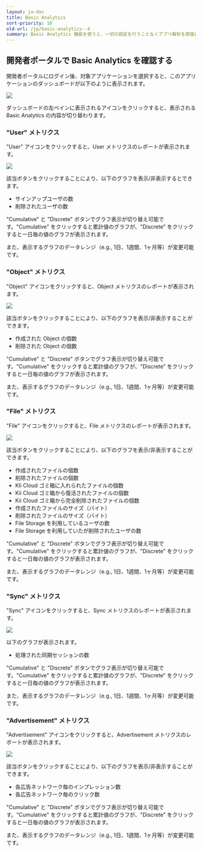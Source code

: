 ```yaml
---
layout: ja-doc
title: Basic Analytics
sort-priority: 10
old-url: /jp/basic-analytics--4
summary: Basic Analytics 機能を使うと、一切の設定を行うことなくアプリ解析を即座に行うことができます。全ての解析結果は自動的に集計され、開発者ポータル上にて確認することができます。
---
```

## 開発者ポータルで Basic Analytics を確認する

開発者ポータルにログイン後、対象アプリケーションを選択すると、このアプリケーションのダッシュボードが以下のように表示されます。

![](01.png)

ダッシュボードの左ペインに表示されるアイコンをクリックすると、表示される Basic Analytics の内容が切り替わります。

### "User" メトリクス

"User" アイコンをクリックすると、User メトリクスのレポートが表示されます。

![](02.png)

該当ボタンをクリックすることにより、以下のグラフを表示/非表示するとできます。

* サインアップユーザの数
* 削除されたユーザの数

"Cumulative" と "Discrete" ボタンでグラフ表示が切り替え可能です。"Cumulative" をクリックすると累計値のグラフが、"Discrete" をクリックすると一日毎の値のグラフが表示されます。

また、表示するグラフのデータレンジ（e.g., 1日、1週間、1ヶ月等）が変更可能です。

### "Object" メトリクス

"Object" アイコンをクリックすると、Object メトリクスのレポートが表示されます。

![](03.png)

該当ボタンをクリックすることにより、以下のグラフを表示/非表示することができます。

* 作成された Object の個数
* 削除された Object の個数

"Cumulative" と "Discrete" ボタンでグラフ表示が切り替え可能です。"Cumulative" をクリックすると累計値のグラフが、"Discrete" をクリックすると一日毎の値のグラフが表示されます。

また、表示するグラフのデータレンジ（e.g., 1日、1週間、1ヶ月等）が変更可能です。

### "File" メトリクス

"File" アイコンをクリックすると、File メトリクスのレポートが表示されます。

![](04.png)

該当ボタンをクリックすることにより、以下のグラフを表示/非表示することができます。

* 作成されたファイルの個数
* 削除されたファイルの個数
* KIi Cloud ゴミ箱に入れられたファイルの個数
* Kii Cloud ゴミ箱から復活されたファイルの個数
* Kii Cloud ゴミ箱から完全削除されたファイルの個数
* 作成されたファイルのサイズ（バイト）
* 削除されたファイルのサイズ（バイト）
* File Storage を利用しているユーザの数
* File Storage を利用していたが削除されたユーザの数

"Cumulative" と "Discrete" ボタンでグラフ表示が切り替え可能です。"Cumulative" をクリックすると累計値のグラフが、"Discrete" をクリックすると一日毎の値のグラフが表示されます。

また、表示するグラフのデータレンジ（e.g., 1日、1週間、1ヶ月等）が変更可能です。

### "Sync" メトリクス

"Sync" アイコンをクリックすると、Sync メトリクスのレポートが表示されます。

![](05.png)

以下のグラフが表示されます。

* 処理された同期セッションの数

"Cumulative" と "Discrete" ボタンでグラフ表示が切り替え可能です。"Cumulative" をクリックすると累計値のグラフが、"Discrete" をクリックすると一日毎の値のグラフが表示されます。

また、表示するグラフのデータレンジ（e.g., 1日、1週間、1ヶ月等）が変更可能です。

### "Advertisement" メトリクス

"Advertisement" アイコンをクリックすると、Advertisement メトリクスのレポートが表示されます。

![](06.png)

該当ボタンをクリックすることにより、以下のグラフを表示/非表示することができます。

* 各広告ネットワーク毎のインプレッション数
* 各広告ネットワーク毎のクリック数

"Cumulative" と "Discrete" ボタンでグラフ表示が切り替え可能です。"Cumulative" をクリックすると累計値のグラフが、"Discrete" をクリックすると一日毎の値のグラフが表示されます。

また、表示するグラフのデータレンジ（e.g., 1日、1週間、1ヶ月等）が変更可能です。
